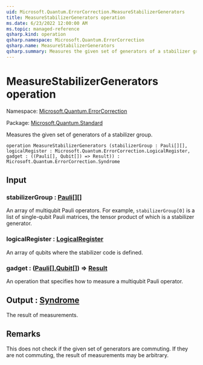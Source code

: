 ```yaml
---
uid: Microsoft.Quantum.ErrorCorrection.MeasureStabilizerGenerators
title: MeasureStabilizerGenerators operation
ms.date: 6/23/2022 12:00:00 AM
ms.topic: managed-reference
qsharp.kind: operation
qsharp.namespace: Microsoft.Quantum.ErrorCorrection
qsharp.name: MeasureStabilizerGenerators
qsharp.summary: Measures the given set of generators of a stabilizer group.
---
```


# MeasureStabilizerGenerators operation

Namespace: [Microsoft.Quantum.ErrorCorrection](xref:Microsoft.Quantum.ErrorCorrection)

Package: [Microsoft.Quantum.Standard](https://nuget.org/packages/Microsoft.Quantum.Standard)


Measures the given set of generators of a stabilizer group.

```qsharp
operation MeasureStabilizerGenerators (stabilizerGroup : Pauli[][], logicalRegister : Microsoft.Quantum.ErrorCorrection.LogicalRegister, gadget : ((Pauli[], Qubit[]) => Result)) : Microsoft.Quantum.ErrorCorrection.Syndrome
```


## Input

### stabilizerGroup : [Pauli](xref:microsoft.quantum.qsharp.valueliterals#pauli-literals)[][]

An array of multiqubit Pauli operators.For example, `stabilizerGroup[0]` is a list of single-qubit Pauli matrices,the tensor product of which is a stabilizer generator.


### logicalRegister : [LogicalRegister](xref:Microsoft.Quantum.ErrorCorrection.LogicalRegister)

An array of qubits where the stabilizer code is defined.


### gadget : ([Pauli](xref:microsoft.quantum.qsharp.valueliterals#pauli-literals)[],[Qubit](xref:microsoft.quantum.qsharp.valueliterals#qubit-literals)[]) => [Result](xref:microsoft.quantum.qsharp.valueliterals#result-literal) 

An operation that specifies how to measure a multiqubit Pauli operator.



## Output : [Syndrome](xref:Microsoft.Quantum.ErrorCorrection.Syndrome)

The result of measurements.

## Remarks

This does not check if the given set of generators are commuting.If they are not commuting, the result of measurements may be arbitrary.